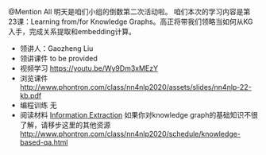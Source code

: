 
@Mention All
明天是咱们小组的倒数第二次活动啦。
咱们本次的学习内容是第23课：Learning from/for Knowledge Graphs。高正将带我们领略当如何从KG入手，完成关系提取和embedding计算。
- 领讲人：Gaozheng Liu
- 领讲课件 to be provided
- 视频学习 https://youtu.be/Wy9Dm3xMEzY
- 浏览课件 http://www.phontron.com/class/nn4nlp2020/assets/slides/nn4nlp-22-kb.pdf
- 编程训练 无
- 阅读材料 [Information Extraction](https://web.stanford.edu/~jurafsky/slp3/17.pdf)
如果你对knowledge graph的基础知识不很了解，请移步这里的其他资源 http://www.phontron.com/class/nn4nlp2020/schedule/knowledge-based-qa.html
